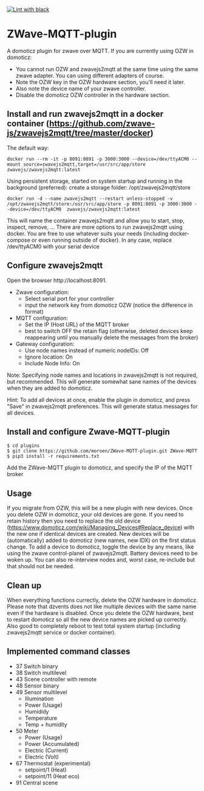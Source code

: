 [![Lint with black](https://github.com/moroen/ZWave-MQTT-plugin/actions/workflows/black.yml/badge.svg)](https://github.com/moroen/ZWave-MQTT-plugin/actions/workflows/black.yml)

# ZWave-MQTT-plugin
A domoticz plugin for zwave over MQTT.
If you are currently using OZW in domoticz:
- You cannot run OZW and zwavejs2mqtt at the same time using the same zwave adapter. You can using different adapters of course.
- Note the OZW key in the OZW hardware section, you'll need it later. 
- Also note the device name of your zwave controller.
- Disable the domoticz  OZW controller in the hardware section.

## Install and run zwavejs2mqtt in a docker container (https://github.com/zwave-js/zwavejs2mqtt/tree/master/docker)
The default way:
```
docker run --rm -it -p 8091:8091 -p 3000:3000 --device=/dev/ttyACM0 --mount source=zwavejs2mqtt,target=/usr/src/app/store zwavejs/zwavejs2mqtt:latest
```
Using persistent storage, started on system startup and running in the background (preferred):
create a storage folder: /opt/zwavejs2mqtt/store
```
docker run -d --name zwavejs2mqtt --restart unless-stopped -v /opt/zwavejs2mqtt/store:/usr/src/app/store -p 8091:8091 -p 3000:3000 --device=/dev/ttyACM0  zwavejs/zwavejs2mqtt:latest
```
This will name the container zwavejs2mqtt and allow you to start, stop, inspect, remove, ...
There are more options to run zwavejs2mqtt using docker. You are free to use whatever suits your needs (including docker-compose or even running outside of docker).
In any case, replace /dev/ttyACM0 with your serial device

## Configure zwavejs2mqtt
Open the browser http://localhost:8091. 
- Zwave configuration: 
    - Select serial port for your controller
    - input the network key from domoticz OZW (notice the difference in format)
- MQTT configuration: 
    - Set the IP (Host URL) of the MQTT broker
    - best to switch OFF the retain flag (otherwise, deleted devices keep reappearing until you manually delete the messages from the broker)
- Gateway configuration: 
    - Use node names instead of numeric nodeIDs: Off
    - Ignore location: On
    - Include Node Info: On 

Note: Specifying node names and locations in zwavejs2mqtt is not required, but recommended. This will generate somewhat sane names of the devices when they are added to domoticz.

Hint: To add all devices at once, enable the plugin in domoticz, and press "Save" in zwavejs2mqtt preferences. This will generate status messages for all devices. 
## Install and configure Zwave-MQTT-plugin
```
$ cd plugins
$ git clone https://github.com/moroen/ZWave-MQTT-plugin.git ZWave-MQTT
$ pip3 install -r requirements.txt
```
Add the ZWave-MQTT plugin to domoticz, and specify the IP of the MQTT broker

## Usage
If you migrate from OZW, this will be a new plugin with new devices. Once you delete OZW in domoticz, your old devices are gone. If you need to retain history then you need to replace the old device (https://www.domoticz.com/wiki/Managing_Devices#Replace_device) with the new one if identical devices are created.
New devices will be (automatically) added to domoticz (new names, new IDX) on the first status change. To add a device to domoticz, toggle the device by any means, like using the zwave control-planel of zwavejs2mqtt. Battery devices need to be woken up. You can also re-interview nodes and, worst case, re-include but that should not be needed.

## Clean up
When everything functions currectly, delete the OZW hardware in domoticz. Please note that dzvents does not like multiple devices with the same name even if the hardware is disabled. Once you delete the OZW hardware, best to restart domoticz so all the new device names are picked up correctly. Also good to completely reboot to test total system startup (including zwavejs2mqtt service or docker container).

## Implemented command classes
- 37 Switch binary
- 38 Switch multilevel
- 43 Scene controller with remote
- 48 Sensor binary
- 49 Sensor multilevel
    - Illumination
    - Power (Usage)
    - Humididy
    - Temperature
    - Temp + humidity
- 50 Meter
    - Power (Usage)
    - Power (Accumulated)
    - Electric (Current)
    - Electric (Volt)
- 67 Thermostat (experimental)
    - setpoint/1 (Heat)
    - setpoint/11 (Heat eco)
- 91 Central scene

